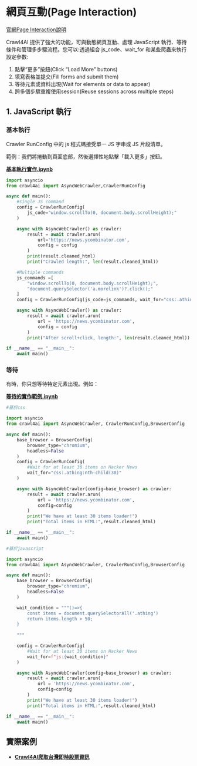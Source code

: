 # 網頁互動(Page Interaction)

[官網Page Interaction說明](https://docs.crawl4ai.com/core/page-interaction/)

Crawl4AI 提供了強大的功能，可與動態網頁互動、處理 JavaScript 執行、等待條件和管理多步驟流程。您可以:透過組合 js_code、wait_for 和某些爬蟲來執行設定參數:

1. 點擊“更多”按鈕(Click “Load More” buttons)
2. 填寫表格並提交(Fill forms and submit them)
3. 等待元素或資料出現(Wait for elements or data to appear)
4. 跨多個步驟重複使用session(Reuse sessions across multiple steps)

## 1. JavaScript 執行

### 基本執行

Crawler RunConfig 中的 js 程式碼接受單一 JS 字串或 JS 片段清單。

範例：我們將捲動到頁面底部，然後選擇性地點擊「載入更多」按鈕。

[**基本執行實作.ipynb**](./lesson1_向下捲動和按按鈕.ipynb)

```python
import asyncio
from crawl4ai import AsyncWebCrawler,CrawlerRunConfig

async def main():
    #single JS command
    config = CrawlerRunConfig(
        js_code="window.scrollTo(0, document.body.scrollHeight);"
    )

    async with AsyncWebCrawler() as crawler:
        result = await crawler.arun(
            url='https://news.ycombinator.com',
            config = config
        )
        print(result.cleaned_html)
        print("Crawled length:", len(result.cleaned_html))

    #Multiple commands
    js_commands =[
        "window.scrollTo(0, document.body.scrollHeight);",
        "document.querySelector('a.morelink')?.click();"
    ]
    config = CrawlerRunConfig(js_code=js_commands, wait_for="css:.athing:nth-child(31)")

    async with AsyncWebCrawler() as crawler:
        result = await crawler.arun(
            url = 'https://news.ycombinator.com',
            config = config
        )
        print("After scroll+click, length:", len(result.cleaned_html))

if __name__ == "__main__":
    await main()

```

### 等待

有時，你只想等待特定元素出現。例如：

[**等待的實作範例.ipynb**](./lesson2_等待的操作.ipynb)

```python
#基於css

import asyncio
from crawl4ai import AsyncWebCrawler, CrawlerRunConfig,BrowserConfig

async def main():
    base_browser = BrowserConfig(
        browser_type="chromium",
        headless=False
    )
    config = CrawlerRunConfig(
        #Wait for at least 30 items on Hacker News
        wait_for="css:.athing:nth-child(30)"
    )

    async with AsyncWebCrawler(config=base_browser) as crawler:
        result = await crawler.arun(
            url = 'https://news.ycombinator.com',
            config=config
        )
        print("We have at least 30 items loader!")
        print("Total items in HTML:",result.cleaned_html)

if __name__ == "__main__":
    await main()
```


```python
#基於javascript

import asyncio
from crawl4ai import AsyncWebCrawler, CrawlerRunConfig,BrowserConfig

async def main():
    base_browser = BrowserConfig(
        browser_type="chromium",
        headless=False
    )

    wait_condition = """()=>{
        const items = document.querySelectorAll('.athing')
        return items.length > 50;
    }
    
    """

    config = CrawlerRunConfig(
        #Wait for at least 30 items on Hacker News
        wait_for=f"js:{wait_condition}"
    )

    async with AsyncWebCrawler(config=base_browser) as crawler:
        result = await crawler.arun(
            url = 'https://news.ycombinator.com',
            config=config
        )
        print("We have at least 30 items loader!")
        print("Total items in HTML:",result.cleaned_html)

if __name__ == "__main__":
    await main()
```

## 實際案例
- [**Crawl4AI爬取台灣即時股票資訊**](./lesson1_爬取台灣即時股票資訊.py)